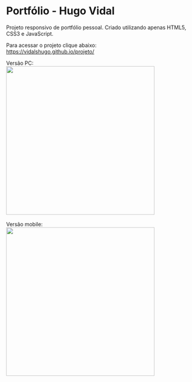 # Portfólio - Hugo Vidal

Projeto responsivo de portfólio pessoal. Criado utilizando apenas HTML5, CSS3 e JavaScript.

Para acessar o projeto clique abaixo:<br>https://vidalshugo.github.io/projeto/

Versão PC:<br>
<img src="https://user-images.githubusercontent.com/87623017/212429851-fd657a88-5e24-4385-814d-29cee8d01ed9.jpg" width="400px"/>
<br><br>
Versão mobile:<br>
<img src="https://user-images.githubusercontent.com/87623017/212431374-ffd12af3-a957-426e-8044-a0206a52bd34.png" height = "400px"/>
